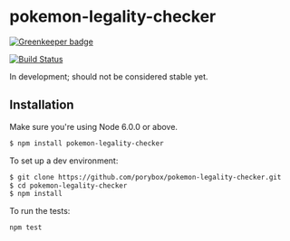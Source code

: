 # pokemon-legality-checker

[![Greenkeeper badge](https://badges.greenkeeper.io/porybox/pokemon-legality-checker.svg)](https://greenkeeper.io/)

[![Build Status](https://travis-ci.org/porybox/pokemon-legality-checker.svg?branch=master)](https://travis-ci.org/porybox/pokemon-legality-checker)

In development; should not be considered stable yet.

## Installation

Make sure you're using Node 6.0.0 or above.

```bash
$ npm install pokemon-legality-checker
```

To set up a dev environment:

```bash
$ git clone https://github.com/porybox/pokemon-legality-checker.git
$ cd pokemon-legality-checker
$ npm install
```

To run the tests:

```bash
npm test
```
